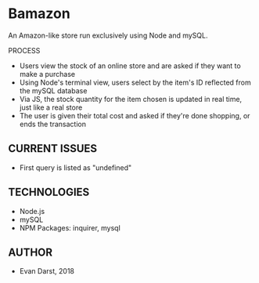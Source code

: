 # Bamazon
An Amazon-like store run exclusively using Node and mySQL.

PROCESS

* Users view the stock of an online store and are asked if they want to make a purchase
* Using Node's terminal view, users select by the item's ID reflected from the mySQL database
* Via JS, the stock quantity for the item chosen is updated in real time, just like a real store
* The user is given their total cost and asked if they're done shopping, or ends the transaction

## CURRENT ISSUES

* First query is listed as "undefined"

## TECHNOLOGIES

* Node.js
* mySQL
* NPM Packages: inquirer, mysql

## AUTHOR

* Evan Darst, 2018